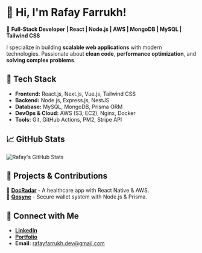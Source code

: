 # 👋 Hi, I'm Rafay Farrukh!

🚀 **Full-Stack Developer | React | Node.js | AWS | MongoDB | MySQL | Tailwind CSS**

I specialize in building **scalable web applications** with modern technologies. Passionate about **clean code**, **performance optimization**, and **solving complex problems**.

## 🔧 Tech Stack
- **Frontend:** React.js, Next.js, Vue.js, Tailwind CSS
- **Backend:** Node.js, Express.js, NestJS
- **Database:** MySQL, MongoDB, Prisma ORM
- **DevOps & Cloud:** AWS (S3, EC2), Nginx, Docker
- **Tools:** Git, GitHub Actions, PM2, Stripe API

## 📈 GitHub Stats
![Rafay's GitHub Stats](https://github-readme-stats.vercel.app/api?username=RafayFarrukh&show_icons=true&theme=tokyonight)

## 🚀 Projects & Contributions
🔹 **[DocRadar](https://github.com/RafayFarrukh/DocRadar)** - A healthcare app with React Native & AWS.  
🔹 **[Qosyne](https://github.com/RafayFarrukh/Qosyne)** - Secure wallet system with Node.js & Prisma.

## 🔗 Connect with Me
- **[LinkedIn](https://www.linkedin.com/in/rafay-farrukh-96532b201/)**
- **[Portfolio](https://rafay-portfolio--rho.vercel.app/)**
- **Email:** rafayfarrukh.dev@gmail.com
